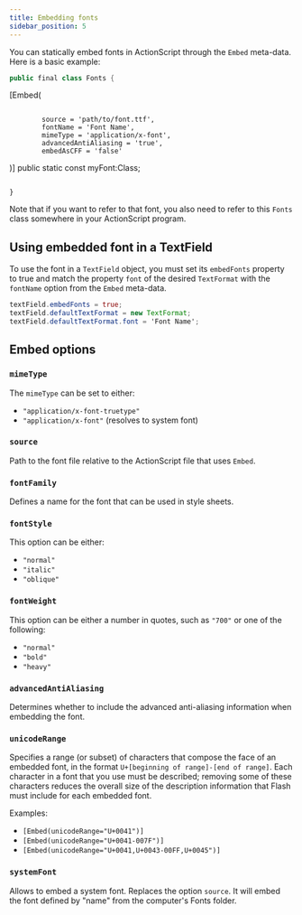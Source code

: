 ```yaml
---
title: Embedding fonts
sidebar_position: 5
---
```


You can statically embed fonts in ActionScript through the `Embed` meta-data. Here is a basic example:

```actionscript
public final class Fonts {
```
[Embed(
```

        source = 'path/to/font.ttf',
        fontName = 'Font Name',
        mimeType = 'application/x-font',
        advancedAntiAliasing = 'true',
        embedAsCFF = 'false'
```
)]
public static const myFont:Class;
```

}
```

Note that if you want to refer to that font, you also need to refer to this `Fonts` class somewhere in your ActionScript program.

## Using embedded font in a TextField

To use the font in a `TextField` object, you must set its `embedFonts` property to true and match the property `font` of the desired `TextFormat` with the `fontName` option from the `Embed` meta-data.

```actionscript
textField.embedFonts = true;
textField.defaultTextFormat = new TextFormat;
textField.defaultTextFormat.font = 'Font Name';
```

## Embed options

### `mimeType`

The `mimeType` can be set to either:

- `"application/x-font-truetype"`
- `"application/x-font"` (resolves to system font)

### `source`

Path to the font file relative to the ActionScript file that uses `Embed`.

### `fontFamily`

Defines a name for the font that can be used in style sheets.

### `fontStyle`

This option can be either:

- `"normal"`
- `"italic"`
- `"oblique"`

### `fontWeight`

This option can be either a number in quotes, such as `"700"` or one of the following: 

- `"normal"`
- `"bold"`
- `"heavy"`

### `advancedAntiAliasing`

Determines whether to include the advanced anti-aliasing information when embedding the font.

### `unicodeRange`

Specifies a range (or subset) of characters that compose the face of an embedded font, in the format `U+[beginning of range]-[end of range]`. Each character in a font that you use must be described; removing some of these characters reduces the overall size of the description information that Flash must include for each embedded font.

Examples:

- `[Embed(unicodeRange="U+0041")]`
- `[Embed(unicodeRange="U+0041-007F")]`
- `[Embed(unicodeRange="U+0041,U+0043-00FF,U+0045")]`

### `systemFont`

Allows to embed a system font. Replaces the option `source`. It will embed the font defined by "name" from the computer's Fonts folder.
